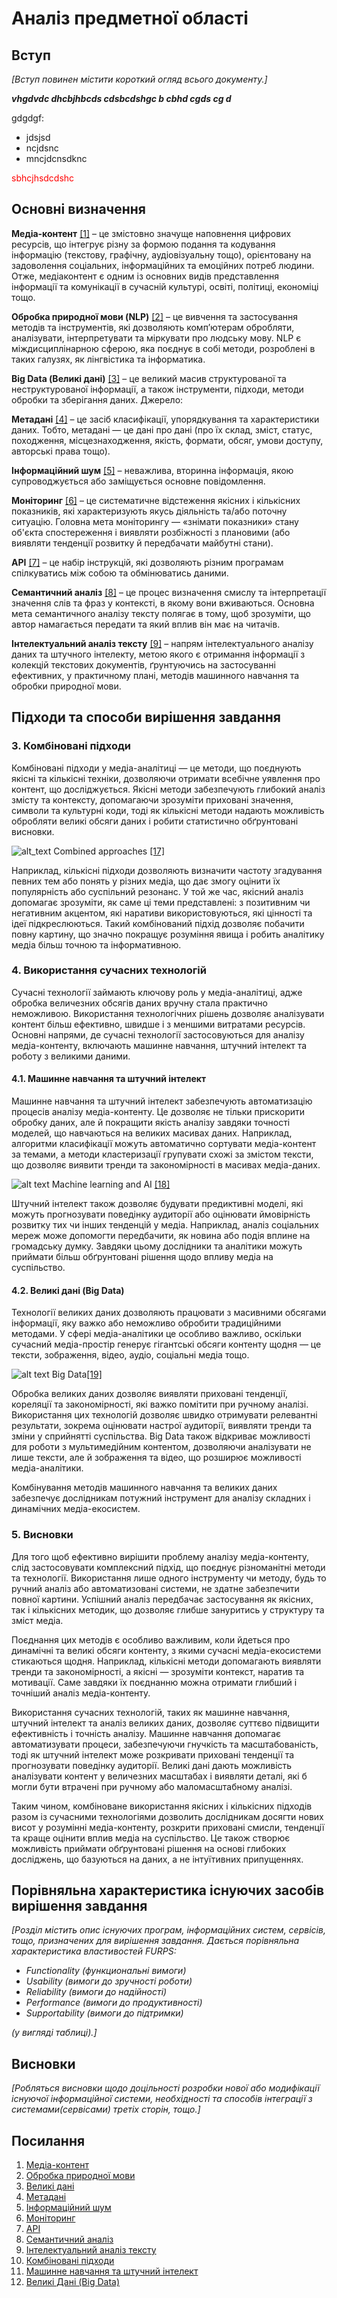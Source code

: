 # Аналіз предметної області

## Вступ

*[Вступ повинен містити короткий огляд всього документу.]*
 
 ***vhgdvdc dhcbjhbcds cdsbcdshgc b cbhd cgds cg d***

 gdgdgf:
 - jdsjsd
 - ncjdsnc
 - mncjdcnsdknc

<span style="color:red"> sbhcjhsdcdshc </span>

## Основні визначення

**Медіа-контент** [[1]](#link_1) – це змістовно значуще наповнення цифрових ресурсів, що інтегрує різну за формою подання та кодування інформацію (текстову, графічну, аудіовізуальну тощо), орієнтовану на задоволення соціальних, інформаційних та емоційних потреб людини. Отже, медіаконтент є одним із основних видів представлення інформації та комунікації в сучасній культурі, освіті, політиці, економіці тощо.

**Обробка природної мови (NLP)** [[2]](#link_2) – це вивчення та застосування методів та інструментів, які дозволяють комп’ютерам обробляти, аналізувати, інтерпретувати та міркувати про людську мову. NLP є міждисциплінарною сферою, яка поєднує в собі методи, розроблені в таких галузях, як лінгвістика та інформатика.

**Big Data (Великі дані)** [[3]](#link_3) – це великий масив структурованої та неструктурованої інформації, а також інструменти, підходи, методи обробки та зберігання даних. Джерело: 

**Метадані** [[4]](#link_4) – це засіб класифікації, упорядкування та характеристики даних. Тобто, метадані — це дані про дані (про їх склад, зміст, статус, походження, місцезнаходження, якість, формати, обсяг, умови доступу, авторські права тощо).

**Інформаційний шум** [[5]](#link_5) – неважлива, вторинна інформація, якою супроводжується або заміщується основне повідомлення.

**Моніторинг** [[6]](#link_6) – це систематичне відстеження якісних і кількісних показників, які характеризують якусь діяльність та/або поточну ситуацію. Головна мета моніторингу — «знімати показники» стану об'єкта спостереження і виявляти розбіжності з плановими (або виявляти тенденції розвитку й передбачати майбутні стани).

**API** [[7]](#link_7) – це набір інструкцій, які дозволяють різним програмам спілкуватись між собою та обмінюватись даними.

**Семантичний аналіз** [[8]](#link_8) – це процес визначення смислу та інтерпретації значення слів та фраз у контексті, в якому вони вживаються. Основна мета семантичного аналізу тексту полягає в тому, щоб зрозуміти, що автор намагається передати та який вплив він має на читачів.

**Інтелектуальний аналіз тексту** [[9]](#link_9) – напрям інтелектуального аналізу даних та штучного інтелекту, метою якого є отримання інформації з колекцій текстових документів, ґрунтуючись на застосуванні ефективних, у практичному плані, методів машинного навчання та обробки природної мови.

## Підходи та способи вирішення завдання

### 3. Комбіновані підходи
Комбіновані підходи у медіа-аналітиці — це методи, що поєднують якісні та кількісні техніки, дозволяючи отримати всебічне уявлення про контент, що досліджується. Якісні методи забезпечують глибокий аналіз змісту та контексту, допомагаючи зрозуміти приховані значення, символи та культурні коди, тоді як кількісні методи надають можливість обробляти великі обсяги даних і робити статистично обґрунтовані висновки.

![alt_text](https://www.aimtechnologies.co/wp-content/uploads/2023/11/Social-Media-Analytics-and-Intelligence-1.png)
Combined approaches [[17]](#link17)

Наприклад, кількісні підходи дозволяють визначити частоту згадування певних тем або понять у різних медіа, що дає змогу оцінити їх популярність або суспільний резонанс. У той же час, якісний аналіз допомагає зрозуміти, як саме ці теми представлені: з позитивним чи негативним акцентом, які наративи використовуються, які цінності та ідеї підкреслюються. Такий комбінований підхід дозволяє побачити повну картину, що значно покращує розуміння явища і робить аналітику медіа більш точною та інформативною.

### 4. Використання сучасних технологій
Сучасні технології займають ключову роль у медіа-аналітиці, адже обробка величезних обсягів даних вручну стала практично неможливою. Використання технологічних рішень дозволяє аналізувати контент більш ефективно, швидше і з меншими витратами ресурсів. Основні напрями, де сучасні технології застосовуються для аналізу медіа-контенту, включають машинне навчання, штучний інтелект та роботу з великими даними.

#### 4.1. Машинне навчання та штучний інтелект
Машинне навчання та штучний інтелект забезпечують автоматизацію процесів аналізу медіа-контенту. Це дозволяє не тільки прискорити обробку даних, але й покращити якість аналізу завдяки точності моделей, що навчаються на великих масивах даних. Наприклад, алгоритми класифікації можуть автоматично сортувати медіа-контент за темами, а методи кластеризації групувати схожі за змістом тексти, що дозволяє виявити тренди та закономірності в масивах медіа-даних.

![alt text](https://media.licdn.com/dms/image/C4E12AQGSh3ZZd69GjQ/article-cover_image-shrink_720_1280/0/1624861919102?e=2147483647&v=beta&t=Mqgfc_xqNZU4fDOhFkE4UljBV9Vp66I10ASOY1VerxU)
Machine learning and AI [[18]](#link18)

Штучний інтелект також дозволяє будувати предиктивні моделі, які можуть прогнозувати поведінку аудиторії або оцінювати ймовірність розвитку тих чи інших тенденцій у медіа. Наприклад, аналіз соціальних мереж може допомогти передбачити, як новина або подія вплине на громадську думку. Завдяки цьому дослідники та аналітики можуть приймати більш обґрунтовані рішення щодо впливу медіа на суспільство.

#### 4.2. Великі дані (Big Data)
Технології великих даних дозволяють працювати з масивними обсягами інформації, яку важко або неможливо обробити традиційними методами. У сфері медіа-аналітики це особливо важливо, оскільки сучасний медіа-простір генерує гігантські обсяги контенту щодня — це тексти, зображення, відео, аудіо, соціальні медіа тощо.

![alt text](https://cdn.analyticsvidhya.com/wp-content/uploads/2021/05/694991_cDO5wuA0NdevLb45zHRvog.jpeg)
Big Data[[19]](#link19)

Обробка великих даних дозволяє виявляти приховані тенденції, кореляції та закономірності, які важко помітити при ручному аналізі. Використання цих технологій дозволяє швидко отримувати релевантні результати, зокрема оцінювати настрої аудиторії, виявляти тренди та зміни у сприйнятті суспільства. Big Data також відкриває можливості для роботи з мультимедійним контентом, дозволяючи аналізувати не лише тексти, але й зображення та відео, що розширює можливості медіа-аналітики.

Комбінування методів машинного навчання та великих даних забезпечує дослідникам потужний інструмент для аналізу складних і динамічних медіа-екосистем.

### 5. Висновки
Для того щоб ефективно вирішити проблему аналізу медіа-контенту, слід застосовувати комплексний підхід, що поєднує різноманітні методи та технології. Використання лише одного інструменту чи методу, будь то ручний аналіз або автоматизовані системи, не здатне забезпечити повної картини. Успішний аналіз передбачає застосування як якісних, так і кількісних методик, що дозволяє глибше зануритись у структуру та зміст медіа.

Поєднання цих методів є особливо важливим, коли йдеться про динамічні та великі обсяги контенту, з якими сучасні медіа-екосистеми стикаються щодня. Наприклад, кількісні методи допомагають виявляти тренди та закономірності, а якісні — зрозуміти контекст, наратив та мотивації. Саме завдяки їх поєднанню можна отримати глибший і точніший аналіз медіа-контенту.

Використання сучасних технологій, таких як машинне навчання, штучний інтелект та аналіз великих даних, дозволяє суттєво підвищити ефективність і точність аналізу. Машинне навчання допомагає автоматизувати процеси, забезпечуючи гнучкість та масштабованість, тоді як штучний інтелект може розкривати приховані тенденції та прогнозувати поведінку аудиторії. Великі дані дають можливість аналізувати контент у величезних масштабах і виявляти деталі, які б могли бути втрачені при ручному або маломасштабному аналізі.

Таким чином, комбіноване використання якісних і кількісних підходів разом із сучасними технологіями дозволить дослідникам досягти нових висот у розумінні медіа-контенту, розкрити приховані смисли, тенденції та краще оцінити вплив медіа на суспільство. Це також створює можливість приймати обґрунтовані рішення на основі глибоких досліджень, що базуються на даних, а не інтуїтивних припущеннях.

## Порівняльна характеристика існуючих засобів вирішення завдання

*[Розділ містить опис існуючих програм, інформаційних систем, сервісів, тощо, призначених для вирішення 
завдання. Дається порівняльна характеристика властивостей FURPS:*
- *Functionality (функциональні вимоги)*
- *Usability (вимоги до зручності роботи)*
- *Reliability (вимоги до надійності)*
- *Performance (вимоги до продуктивності)*
- *Supportability (вимоги до підтримки)*

 *(у вигляді таблиці).]*

## Висновки

*[Робляться висновки щодо доцільності розробки нової або модифікації існуючої інформаційної системи, необхідності та способів інтеграції з системами(сервісами) третіх сторін, тощо.]*

## Посилання

1. <a name="link_1" href="http://repository.hneu.edu.ua/bitstream/123456789/29180/1/Короткова_Карiна._Тези.pdf">Медіа-контент</a>
2. <a name="link_2" href="https://www.unite.ai/uk/що-таке-обробка-природної-мови/">Обробка природної мови</a>
3. <a name="link_3" href="https://hub.kyivstar.ua/articles/shho-take-big-datahttps://hub.kyivstar.ua/articles/shho-take-big-data">Великі дані</a>
4. <a name="link_4" href="https://hackyourmom.com/kibervijna/vyluchennya-metadanyh/">Метадані</a>
5. <a name="link_5" href="https://uk.wikipedia.org/wiki/Інформаційний_шум">Інформаційний шум</a>
6. <a name="link_6" href="http://multycourse.com.ua/ua/page/21/45">Моніторинг</a>
7. <a name="link_7" href="https://qalight.ua/baza-znaniy/shho-take-api/">API</a>
8. <a name="link_8" href="https://site-line.com.ua/semantichnij-analiz-tekstu-shcho-tse-take">Семантичний аналіз</a>
9. <a name="link_9" href="https://uk.wikipedia.org/wiki/Інтелектуальний_аналіз_тексту">Інтелектуальний аналіз тексту</a>
17. <a name="link_17" href="https://www.aimtechnologies.co/2023/11/07/social-media-analytics-and-intelligence-the-ultimate-guide/">Комбіновані підходи</a>
18. <a name="link_18" href="https://community.aws/content/2drbbXokwrIXivItJ8ZeCk3gT5F/introduction-to-artificial-intelligence-and-machine-learning?lang=en">Машинне навчання та штучний інтелект</a>
19. <a name="link_19" href="https://www.it.ua/knowledge-base/technology-innovation/big-data-bolshie-dannye">Великі Дані (Big Data)</a>